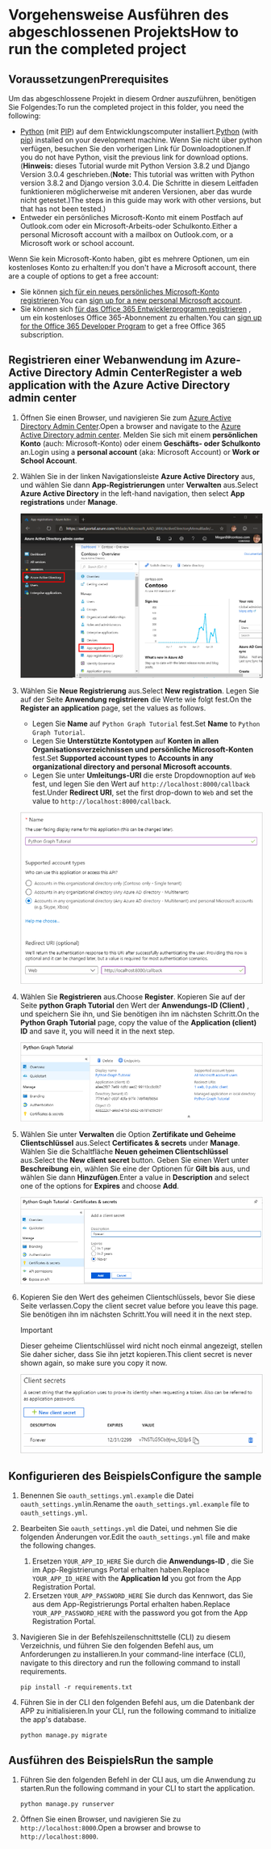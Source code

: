 # <a name="how-to-run-the-completed-project"></a><span data-ttu-id="e4609-101">Vorgehensweise Ausführen des abgeschlossenen Projekts</span><span class="sxs-lookup"><span data-stu-id="e4609-101">How to run the completed project</span></span>

## <a name="prerequisites"></a><span data-ttu-id="e4609-102">Voraussetzungen</span><span class="sxs-lookup"><span data-stu-id="e4609-102">Prerequisites</span></span>

<span data-ttu-id="e4609-103">Um das abgeschlossene Projekt in diesem Ordner auszuführen, benötigen Sie Folgendes:</span><span class="sxs-lookup"><span data-stu-id="e4609-103">To run the completed project in this folder, you need the following:</span></span>

- <span data-ttu-id="e4609-104">[Python](https://www.python.org/) (mit [PIP](https://pypi.org/project/pip/)) auf dem Entwicklungscomputer installiert.</span><span class="sxs-lookup"><span data-stu-id="e4609-104">[Python](https://www.python.org/) (with [pip](https://pypi.org/project/pip/)) installed on your development machine.</span></span> <span data-ttu-id="e4609-105">Wenn Sie nicht über python verfügen, besuchen Sie den vorherigen Link für Downloadoptionen.</span><span class="sxs-lookup"><span data-stu-id="e4609-105">If you do not have Python, visit the previous link for download options.</span></span> <span data-ttu-id="e4609-106">(**Hinweis:** dieses Tutorial wurde mit Python Version 3.8.2 und Django Version 3.0.4 geschrieben.</span><span class="sxs-lookup"><span data-stu-id="e4609-106">(**Note:** This tutorial was written with Python version 3.8.2 and Django version 3.0.4.</span></span> <span data-ttu-id="e4609-107">Die Schritte in diesem Leitfaden funktionieren möglicherweise mit anderen Versionen, aber das wurde nicht getestet.)</span><span class="sxs-lookup"><span data-stu-id="e4609-107">The steps in this guide may work with other versions, but that has not been tested.)</span></span>
- <span data-ttu-id="e4609-108">Entweder ein persönliches Microsoft-Konto mit einem Postfach auf Outlook.com oder ein Microsoft-Arbeits-oder Schulkonto.</span><span class="sxs-lookup"><span data-stu-id="e4609-108">Either a personal Microsoft account with a mailbox on Outlook.com, or a Microsoft work or school account.</span></span>

<span data-ttu-id="e4609-109">Wenn Sie kein Microsoft-Konto haben, gibt es mehrere Optionen, um ein kostenloses Konto zu erhalten:</span><span class="sxs-lookup"><span data-stu-id="e4609-109">If you don't have a Microsoft account, there are a couple of options to get a free account:</span></span>

- <span data-ttu-id="e4609-110">Sie können [sich für ein neues persönliches Microsoft-Konto registrieren](https://signup.live.com/signup?wa=wsignin1.0&rpsnv=12&ct=1454618383&rver=6.4.6456.0&wp=MBI_SSL_SHARED&wreply=https://mail.live.com/default.aspx&id=64855&cbcxt=mai&bk=1454618383&uiflavor=web&uaid=b213a65b4fdc484382b6622b3ecaa547&mkt=E-US&lc=1033&lic=1).</span><span class="sxs-lookup"><span data-stu-id="e4609-110">You can [sign up for a new personal Microsoft account](https://signup.live.com/signup?wa=wsignin1.0&rpsnv=12&ct=1454618383&rver=6.4.6456.0&wp=MBI_SSL_SHARED&wreply=https://mail.live.com/default.aspx&id=64855&cbcxt=mai&bk=1454618383&uiflavor=web&uaid=b213a65b4fdc484382b6622b3ecaa547&mkt=E-US&lc=1033&lic=1).</span></span>
- <span data-ttu-id="e4609-111">Sie können sich [für das Office 365 Entwicklerprogramm registrieren](https://developer.microsoft.com/office/dev-program) , um ein kostenloses Office 365-Abonnement zu erhalten.</span><span class="sxs-lookup"><span data-stu-id="e4609-111">You can [sign up for the Office 365 Developer Program](https://developer.microsoft.com/office/dev-program) to get a free Office 365 subscription.</span></span>

## <a name="register-a-web-application-with-the-azure-active-directory-admin-center"></a><span data-ttu-id="e4609-112">Registrieren einer Webanwendung im Azure-Active Directory Admin Center</span><span class="sxs-lookup"><span data-stu-id="e4609-112">Register a web application with the Azure Active Directory admin center</span></span>

1. <span data-ttu-id="e4609-113">Öffnen Sie einen Browser, und navigieren Sie zum [Azure Active Directory Admin Center](https://aad.portal.azure.com).</span><span class="sxs-lookup"><span data-stu-id="e4609-113">Open a browser and navigate to the [Azure Active Directory admin center](https://aad.portal.azure.com).</span></span> <span data-ttu-id="e4609-114">Melden Sie sich mit einem **persönlichen Konto** (auch: Microsoft-Konto) oder einem **Geschäfts- oder Schulkonto** an.</span><span class="sxs-lookup"><span data-stu-id="e4609-114">Login using a **personal account** (aka: Microsoft Account) or **Work or School Account**.</span></span>

1. <span data-ttu-id="e4609-115">Wählen Sie in der linken Navigationsleiste **Azure Active Directory** aus, und wählen Sie dann **App-Registrierungen** unter **Verwalten** aus.</span><span class="sxs-lookup"><span data-stu-id="e4609-115">Select **Azure Active Directory** in the left-hand navigation, then select **App registrations** under **Manage**.</span></span>

    ![<span data-ttu-id="e4609-116">Screenshot der APP-Registrierungen</span><span class="sxs-lookup"><span data-stu-id="e4609-116">A screenshot of the App registrations</span></span> ](/tutorial/images/aad-portal-app-registrations.png)

1. <span data-ttu-id="e4609-117">Wählen Sie **Neue Registrierung** aus.</span><span class="sxs-lookup"><span data-stu-id="e4609-117">Select **New registration**.</span></span> <span data-ttu-id="e4609-118">Legen Sie auf der Seite **Anwendung registrieren** die Werte wie folgt fest.</span><span class="sxs-lookup"><span data-stu-id="e4609-118">On the **Register an application** page, set the values as follows.</span></span>

    - <span data-ttu-id="e4609-119">Legen Sie **Name** auf `Python Graph Tutorial` fest.</span><span class="sxs-lookup"><span data-stu-id="e4609-119">Set **Name** to `Python Graph Tutorial`.</span></span>
    - <span data-ttu-id="e4609-120">Legen Sie **Unterstützte Kontotypen** auf **Konten in allen Organisationsverzeichnissen und persönliche Microsoft-Konten** fest.</span><span class="sxs-lookup"><span data-stu-id="e4609-120">Set **Supported account types** to **Accounts in any organizational directory and personal Microsoft accounts**.</span></span>
    - <span data-ttu-id="e4609-121">Legen Sie unter **Umleitungs-URI** die erste Dropdownoption auf `Web` fest, und legen Sie den Wert auf `http://localhost:8000/callback` fest.</span><span class="sxs-lookup"><span data-stu-id="e4609-121">Under **Redirect URI**, set the first drop-down to `Web` and set the value to `http://localhost:8000/callback`.</span></span>

    ![Screenshot der Seite "Anwendung registrieren"](/tutorial/images/aad-register-an-app.png)

1. <span data-ttu-id="e4609-123">Wählen Sie **Registrieren** aus.</span><span class="sxs-lookup"><span data-stu-id="e4609-123">Choose **Register**.</span></span> <span data-ttu-id="e4609-124">Kopieren Sie auf der Seite **python Graph Tutorial** den Wert der **Anwendungs-ID (Client)** , und speichern Sie ihn, und Sie benötigen ihn im nächsten Schritt.</span><span class="sxs-lookup"><span data-stu-id="e4609-124">On the **Python Graph Tutorial** page, copy the value of the **Application (client) ID** and save it, you will need it in the next step.</span></span>

    ![Screenshot der Anwendungs-ID der neuen App-Registrierung](/tutorial/images/aad-application-id.png)

1. <span data-ttu-id="e4609-126">Wählen Sie unter **Verwalten** die Option **Zertifikate und Geheime Clientschlüssel** aus.</span><span class="sxs-lookup"><span data-stu-id="e4609-126">Select **Certificates & secrets** under **Manage**.</span></span> <span data-ttu-id="e4609-127">Wählen Sie die Schaltfläche **Neuen geheimen Clientschlüssel** aus.</span><span class="sxs-lookup"><span data-stu-id="e4609-127">Select the **New client secret** button.</span></span> <span data-ttu-id="e4609-128">Geben Sie einen Wert unter **Beschreibung** ein, wählen Sie eine der Optionen für **Gilt bis** aus, und wählen Sie dann **Hinzufügen**.</span><span class="sxs-lookup"><span data-stu-id="e4609-128">Enter a value in **Description** and select one of the options for **Expires** and choose **Add**.</span></span>

    ![Screenshot des Dialogfelds "Geheimen Clientschlüssel hinzufügen"](/tutorial/images/aad-new-client-secret.png)

1. <span data-ttu-id="e4609-130">Kopieren Sie den Wert des geheimen Clientschlüssels, bevor Sie diese Seite verlassen.</span><span class="sxs-lookup"><span data-stu-id="e4609-130">Copy the client secret value before you leave this page.</span></span> <span data-ttu-id="e4609-131">Sie benötigen ihn im nächsten Schritt.</span><span class="sxs-lookup"><span data-stu-id="e4609-131">You will need it in the next step.</span></span>

    > [!IMPORTANT]
    > <span data-ttu-id="e4609-132">Dieser geheime Clientschlüssel wird nicht noch einmal angezeigt, stellen Sie daher sicher, dass Sie ihn jetzt kopieren.</span><span class="sxs-lookup"><span data-stu-id="e4609-132">This client secret is never shown again, so make sure you copy it now.</span></span>

    ![Screenshot des neu hinzugefügten Clientschlüssels](/tutorial/images/aad-copy-client-secret.png)

## <a name="configure-the-sample"></a><span data-ttu-id="e4609-134">Konfigurieren des Beispiels</span><span class="sxs-lookup"><span data-stu-id="e4609-134">Configure the sample</span></span>

1. <span data-ttu-id="e4609-135">Benennen Sie `oauth_settings.yml.example` die Datei `oauth_settings.yml`in.</span><span class="sxs-lookup"><span data-stu-id="e4609-135">Rename the `oauth_settings.yml.example` file to `oauth_settings.yml`.</span></span>
1. <span data-ttu-id="e4609-136">Bearbeiten Sie `oauth_settings.yml` die Datei, und nehmen Sie die folgenden Änderungen vor.</span><span class="sxs-lookup"><span data-stu-id="e4609-136">Edit the `oauth_settings.yml` file and make the following changes.</span></span>
    1. <span data-ttu-id="e4609-137">Ersetzen `YOUR_APP_ID_HERE` Sie durch die **Anwendungs-ID** , die Sie im App-Registrierungs Portal erhalten haben.</span><span class="sxs-lookup"><span data-stu-id="e4609-137">Replace `YOUR_APP_ID_HERE` with the **Application Id** you got from the App Registration Portal.</span></span>
    1. <span data-ttu-id="e4609-138">Ersetzen `YOUR_APP_PASSWORD_HERE` Sie durch das Kennwort, das Sie aus dem App-Registrierungs Portal erhalten haben.</span><span class="sxs-lookup"><span data-stu-id="e4609-138">Replace `YOUR_APP_PASSWORD_HERE` with the password you got from the App Registration Portal.</span></span>
1. <span data-ttu-id="e4609-139">Navigieren Sie in der Befehlszeilenschnittstelle (CLI) zu diesem Verzeichnis, und führen Sie den folgenden Befehl aus, um Anforderungen zu installieren.</span><span class="sxs-lookup"><span data-stu-id="e4609-139">In your command-line interface (CLI), navigate to this directory and run the following command to install requirements.</span></span>

    ```Shell
    pip install -r requirements.txt
    ```

1. <span data-ttu-id="e4609-140">Führen Sie in der CLI den folgenden Befehl aus, um die Datenbank der APP zu initialisieren.</span><span class="sxs-lookup"><span data-stu-id="e4609-140">In your CLI, run the following command to initialize the app's database.</span></span>

    ```Shell
    python manage.py migrate
    ```

## <a name="run-the-sample"></a><span data-ttu-id="e4609-141">Ausführen des Beispiels</span><span class="sxs-lookup"><span data-stu-id="e4609-141">Run the sample</span></span>

1. <span data-ttu-id="e4609-142">Führen Sie den folgenden Befehl in der CLI aus, um die Anwendung zu starten.</span><span class="sxs-lookup"><span data-stu-id="e4609-142">Run the following command in your CLI to start the application.</span></span>

    ```Shell
    python manage.py runserver
    ```

1. <span data-ttu-id="e4609-143">Öffnen Sie einen Browser, und navigieren Sie zu `http://localhost:8000`.</span><span class="sxs-lookup"><span data-stu-id="e4609-143">Open a browser and browse to `http://localhost:8000`.</span></span>
